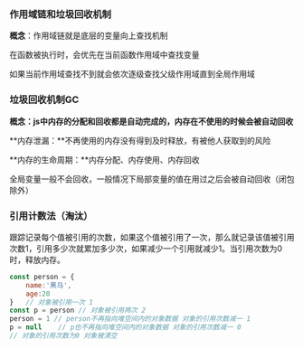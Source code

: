 ### 作用域链和垃圾回收机制

**概念**：作用域链就是底层的变量向上查找机制

在函数被执行时，会优先在当前函数作用域中查找变量

如果当前作用域查找不到就会依次逐级查找父级作用域直到全局作用域



### 垃圾回收机制GC

**概念：js中内存的分配和回收都是自动完成的，内存在不使用的时候会被自动回收**

**内存泄漏：**不再使用的内存没有得到及时释放，有被他人获取到的风险

**内存的生命周期：**内存分配、内存使用、内存回收

全局变量一般不会回收，一般情况下局部变量的值在用过之后会被自动回收（闭包除外）

### 引用计数法（淘汰）

跟踪记录每个值被引用的次数，如果这个值被引用了一次，那么就记录该值被引用次数1，引用多少次就累加多少次，如果减少一个引用就减少1。当引用次数为0时，释放内存。

```js
const person = {
    name:'黑马',
    age:20
}	// 对象被引用一次 1
const p = person // 对象被引用两次 2
person = 1 // person不再指向堆空间内的对象数据 对象的引用次数减一 1
p = null 	// p也不再指向堆空间内的对象数据 对象的引用次数减一 0
// 对象的引用次数为0 对象被清空
```

